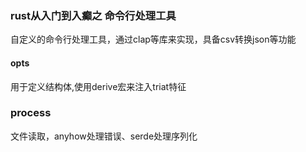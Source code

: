 ### rust从入门到入癫之 命令行处理工具
自定义的命令行处理工具，通过clap等库来实现，具备csv转换json等功能
#### opts
用于定义结构体,使用derive宏来注入triat特征
### process
文件读取，anyhow处理错误、serde处理序列化
